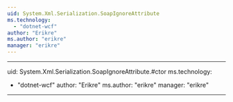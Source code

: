 ```yaml
---
uid: System.Xml.Serialization.SoapIgnoreAttribute
ms.technology: 
  - "dotnet-wcf"
author: "Erikre"
ms.author: "erikre"
manager: "erikre"
---
```


---
uid: System.Xml.Serialization.SoapIgnoreAttribute.#ctor
ms.technology: 
  - "dotnet-wcf"
author: "Erikre"
ms.author: "erikre"
manager: "erikre"
---
